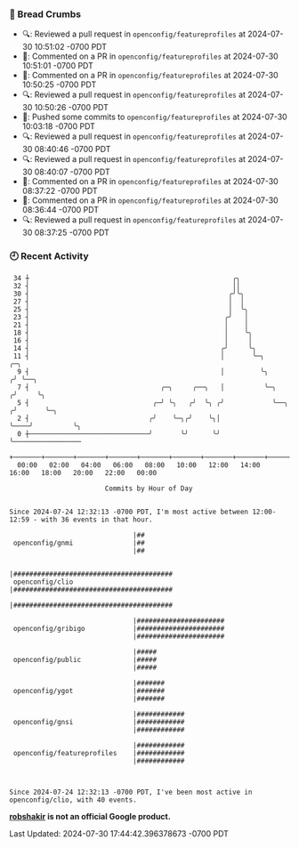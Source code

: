 ### 🍞 Bread Crumbs

 * 🔍: Reviewed a pull request in  `openconfig/featureprofiles` at 2024-07-30 10:51:02 -0700 PDT
 * 💬: Commented on a PR in  `openconfig/featureprofiles` at 2024-07-30 10:51:01 -0700 PDT
 * 💬: Commented on a PR in  `openconfig/featureprofiles` at 2024-07-30 10:50:25 -0700 PDT
 * 🔍: Reviewed a pull request in  `openconfig/featureprofiles` at 2024-07-30 10:50:26 -0700 PDT
 * 🚢: Pushed some commits to `openconfig/featureprofiles` at 2024-07-30 10:03:18 -0700 PDT
 * 🔍: Reviewed a pull request in  `openconfig/featureprofiles` at 2024-07-30 08:40:46 -0700 PDT
 * 🔍: Reviewed a pull request in  `openconfig/featureprofiles` at 2024-07-30 08:40:07 -0700 PDT
 * 💬: Commented on a PR in  `openconfig/featureprofiles` at 2024-07-30 08:37:22 -0700 PDT
 * 💬: Commented on a PR in  `openconfig/featureprofiles` at 2024-07-30 08:36:44 -0700 PDT
 * 🔍: Reviewed a pull request in  `openconfig/featureprofiles` at 2024-07-30 08:37:25 -0700 PDT

### 🕘 Recent Activity
```
 34 ┼                                                   ╭╮
 32 ┤                                                   ││
 30 ┤                                                  ╭╯╰╮
 27 ┤                                                  │  │
 25 ┤                                                  │  ╰╮
 23 ┤                                                 ╭╯   │
 21 ┤                                                 │    │
 18 ┤                                                 │    ╰╮
 16 ┤                                                 │     │
 14 ┤                                                ╭╯     ╰╮
 11 ┤                                                │       ╰─╮             ╭─╮
  9 ┤                                                │         ╰╮           ╭╯ ╰──╮
  7 ┤                                 ╭─╮     ╭──╮   │          ╰─╮        ╭╯     ╰╮
  5 ┤                               ╭─╯ ╰╮   ╭╯  ╰╮ ╭╯            ╰──╮    ╭╯       ╰─╮
  2 ┤                              ╭╯    ╰─╮╭╯    ╰╮│                ╰────╯          ╰╮
  0 ┼──────────────────────────────╯       ╰╯      ╰╯                                 ╰─────────────────
    +───────+───────+───────+───────+───────+───────+───────+───────+───────+───────+───────+───────+────
  00:00   02:00   04:00   06:00   08:00   10:00   12:00   14:00   16:00   18:00   20:00   22:00   00:00   

						Commits by Hour of Day


Since 2024-07-24 12:32:13 -0700 PDT, I'm most active between 12:00-12:59 - with 36 events in that hour.

```



```
                               |##
 openconfig/gnmi               |##
                               |##

                               |########################################
 openconfig/clio               |########################################
                               |########################################

                               |######################
 openconfig/gribigo            |######################
                               |######################

                               |#####
 openconfig/public             |#####
                               |#####

                               |#######
 openconfig/ygot               |#######
                               |#######

                               |############
 openconfig/gnsi               |############
                               |############

                               |############
 openconfig/featureprofiles    |############
                               |############



Since 2024-07-24 12:32:13 -0700 PDT, I've been most active in openconfig/clio, with 40 events.

```
**[robshakir](mailto:robjs@google.com) is not an official Google product.**  


Last Updated: 2024-07-30 17:44:42.396378673 -0700 PDT
